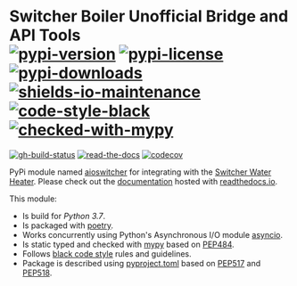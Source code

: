 <!--lint disable maximum-heading-length-->
# Switcher Boiler Unofficial Bridge and API Tools</br>[![pypi-version]][11] [![pypi-license]][11] [![pypi-downloads]][11] [![shields-io-maintenance]][0] [![code-style-black]][5] [![checked-with-mypy]][6]

[![gh-build-status]][7] [![read-the-docs]][8] [![codecov]][3]

PyPi module named [aioswitcher][11] for integrating with the [Switcher Water Heater](https://www.switcher.co.il/).
Please check out the [documentation](https://aioswitcher.readthedocs.io) hosted with
[readthedocs.io](https://readthedocs.org/).

This module:

- Is build for *Python 3.7*.
- Is packaged with [poetry](https://poetry.eustace.io/).
- Works concurrently using Python's Asynchronous I/O module [asyncio](https://docs.python.org/3/library/asyncio.html#module-asyncio).
- Is static typed and checked with [mypy](https://mypy.readthedocs.io/en/latest/index.html) based
  on [PEP484](https://www.python.org/dev/peps/pep-0484/).
- Follows [black code style](https://black.readthedocs.io/en/stable/) rules and guidelines.
- Package is described using [pyproject.toml](pyproject.toml) based on [PEP517](https://www.python.org/dev/peps/pep-0517/)
  and [PEP518](https://www.python.org/dev/peps/pep-0518/).

<!-- Real Links -->
[0]: https://github.com/TomerFi/aioswitcher
[3]: https://codecov.io/gh/TomerFi/aioswitcher
[5]: https://black.readthedocs.io/en/stable/
[6]: http://mypy-lang.org/
[7]: https://github.com/TomerFi/aioswitcher/actions?query=workflow%3ABuild
[8]: https://aioswitcher.readthedocs.io/en/stable
[11]: https://pypi.org/project/aioswitcher/
<!-- Badges Links -->
[checked-with-mypy]: http://www.mypy-lang.org/static/mypy_badge.svg
[codecov]: https://codecov.io/gh/TomerFi/aioswitcher/graph/badge.svg
[code-style-black]: https://img.shields.io/badge/code%20style-black-000000.svg
[gh-build-status]: https://github.com/TomerFi/aioswitcher/workflows/Build/badge.svg
[pypi-downloads]: https://img.shields.io/pypi/dm/aioswitcher.svg
[pypi-license]: https://img.shields.io/pypi/l/aioswitcher.svg
[pypi-version]: https://badge.fury.io/py/aioswitcher.svg
[read-the-docs]: https://readthedocs.org/projects/aioswitcher/badge/?version=stable
[shields-io-maintenance]: https://img.shields.io/badge/Maintained%3F-yes-green.svg
